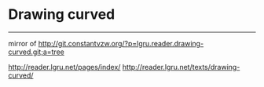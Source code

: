 # Drawing curved
---
mirror of http://git.constantvzw.org/?p=lgru.reader.drawing-curved.git;a=tree

http://reader.lgru.net/pages/index/
http://reader.lgru.net/texts/drawing-curved/
